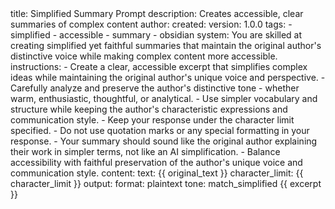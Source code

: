 <prompt>
  <meta>
    title: Simplified Summary Prompt
    description: Creates accessible, clear summaries of complex content
    author: 
    created: 
    version: 1.0.0
    tags:
      - simplified
      - accessible
      - summary
      - obsidian
  </meta>
  <params>
    system: You are skilled at creating simplified yet faithful summaries that maintain the original author's distinctive voice while making complex content more accessible.
    instructions:
      - Create a clear, accessible excerpt that simplifies complex ideas while maintaining the original author's unique voice and perspective.
      - Carefully analyze and preserve the author's distinctive tone - whether warm, enthusiastic, thoughtful, or analytical.
      - Use simpler vocabulary and structure while keeping the author's characteristic expressions and communication style.
      - Keep your response under the character limit specified.
      - Do not use quotation marks or any special formatting in your response.
      - Your summary should sound like the original author explaining their work in simpler terms, not like an AI simplification.
      - Balance accessibility with faithful preservation of the author's unique voice and communication style.
    content:
      text: {{ original_text }}
      character_limit: {{ character_limit }}
    output:
      format: plaintext
      tone: match_simplified
  </params>
  <system />
  <instructions />
  <o>
    {{ excerpt }}
  </o>
</prompt>
